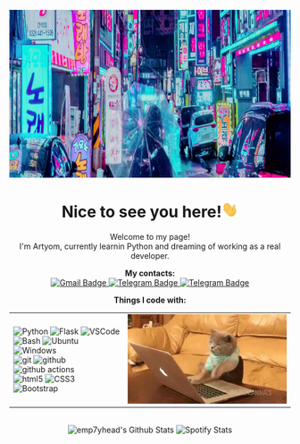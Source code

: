 <p align="center">
<img height="300" src="https://raw.githubusercontent.com/emp7yhead/emp7yhead/master/content/Background.png" alt="Banner">
</p>

<h1 align="center"> Nice to see you here!<img alt="hello" img src="https://raw.githubusercontent.com/emp7yhead/emp7yhead/master/content/wave.gif" width="30px"></h1>

<p align="center"> Welcome to my page! <br> I'm Artyom, currently learnin Python and dreaming of working as a real developer.</p>

<p align="center">
  <b>My contacts:</b>
  <br>
  <a href="mailto:artyomkropp@gmail.com">
    <img src="https://img.shields.io/badge/-Gmail-c14438?style=for-the-badge&logo=Gmail&logoColor=white" alt="Gmail Badge">
  </a>
  <a href="https://t.me/empty_head">
    <img src="https://img.shields.io/badge/-telegram-0088cc?style=for-the-badge&logo=telegram&logoColor=white" alt="Telegram Badge">
  </a>
  <a href="https://twitter.com/emp7y_head">
    <img src="https://img.shields.io/badge/-Twitter-1d9bf0?style=for-the-badge&logo=twitter&logoColor=white" alt="Telegram Badge">
  </a>
</p>

<p align="center">
  <b>Things I code with:</b>
  <br>
  <table>
    <td>
        <img alt="Python" src="https://img.shields.io/badge/-Python-3776ab?style=for-the-badge&logo=python&logoColor=white"/>
        <img alt="Flask" src="https://img.shields.io/badge/-Flask-9cf?style=for-the-badge&logo=flask&logoColor=white"/>
        <img alt="VSCode" src="https://img.shields.io/badge/-VSCode-0066b8?style=for-the-badge&logo=visual-studio-code&logoColor=white"/>
        <br>
        <img alt="Bash" src="https://img.shields.io/badge/-Bash-45b8d8?style=for-the-badge&logo=GNU-bash&logoColor=white"/>
        <img alt="Ubuntu" src="https://img.shields.io/badge/-Ubuntu-dd4814?style=for-the-badge&logo=ubuntu&logoColor=white"/>
        <img alt="Windows" src="https://img.shields.io/badge/-Windows-05529c?style=for-the-badge&logo=windows&logoColor=white"/>
        <br>
        <img alt="git" src="https://img.shields.io/badge/-Git-ea2845?style=for-the-badge&logo=git&logoColor=white"/>
        <img alt="github" src="https://img.shields.io/badge/-Github-2b2a33?style=for-the-badge&logo=github&logoColor=white"/>
        <img alt="github actions" src="https://img.shields.io/badge/-Github_Actions-311C87?style=for-the-badge&logo=github-actions&logoColor=white"/>
        <br>
        <img alt="html5" src="https://img.shields.io/badge/-HTML5-E34F26?style=for-the-badge&logo=html5&logoColor=white"/>
        <img alt="CSS3" src="https://img.shields.io/badge/-css3-2088FF?style=for-the-badge&logo=css3&logoColor=white"/>
        <img alt="Bootstrap" src="https://img.shields.io/badge/-bootstrap-7952b3?style=for-the-badge&logo=bootstrap&logoColor=white"/>
    </td>
    <td>
        <img alt="me working" width="320" src="https://raw.githubusercontent.com/emp7yhead/emp7yhead/master/content/work-work.webp">
    </td>
  </table>
</p>

<p align="center">
  <br>
    <img src="https://github-readme-stats.vercel.app/api?username=emp7yhead&hide=stars,issues&show_icons=true&theme=radical" alt="emp7yhead's Github Stats">
    <img src="https://spotify-recently-played-readme.vercel.app/api?user=b1ldaas2ntvh7s9ch7s9us1ct&count=2&unique=true" alt="Spotify Stats">
</p>






